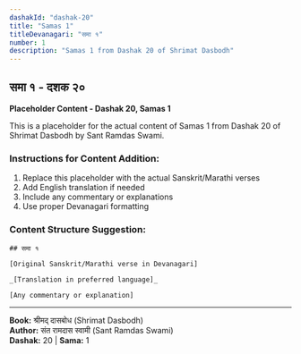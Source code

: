 ```yaml
---
dashakId: "dashak-20"
title: "Samas 1"
titleDevanagari: "समा १"
number: 1
description: "Samas 1 from Dashak 20 of Shrimat Dasbodh"
---
```


## समा १ - दशक २०

<!-- TODO: Add the actual Sanskrit/Marathi content here -->

**Placeholder Content - Dashak 20, Samas 1**

This is a placeholder for the actual content of Samas 1 from Dashak 20 of Shrimat Dasbodh by Sant Ramdas Swami.

### Instructions for Content Addition:
1. Replace this placeholder with the actual Sanskrit/Marathi verses
2. Add English translation if needed
3. Include any commentary or explanations
4. Use proper Devanagari formatting

### Content Structure Suggestion:
```
## समा १

[Original Sanskrit/Marathi verse in Devanagari]

_[Translation in preferred language]_

[Any commentary or explanation]
```

---
**Book:** श्रीमद् दासबोध (Shrimat Dasbodh)  
**Author:** संत रामदास स्वामी (Sant Ramdas Swami)  
**Dashak:** 20 | **Sama:** 1
